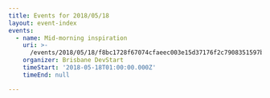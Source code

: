```yaml
---
title: Events for 2018/05/18
layout: event-index
events:
  - name: Mid-morning inspiration
    uri: >-
      /events/2018/05/18/f8bc1728f67074cfaeec003e15d37176f2c7908351597bd1b7da3ea33328abec
    organizer: Brisbane DevStart
    timeStart: '2018-05-18T01:00:00.000Z'
    timeEnd: null

---
```

